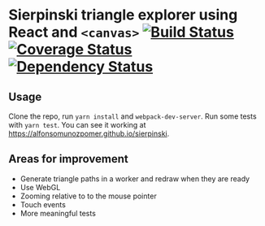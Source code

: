 # Sierpinski triangle explorer using React and `<canvas>` [![Build Status](https://travis-ci.org/alfonsomunozpomer/sierpinski-react.svg?branch=master)](https://travis-ci.org/alfonsomunozpomer/sierpinski-react) [![Coverage Status](https://coveralls.io/repos/github/alfonsomunozpomer/sierpinski-react/badge.svg?branch=master)](https://coveralls.io/github/alfonsomunozpomer/sierpinski-react?branch=master) [![Dependency Status](https://gemnasium.com/badges/github.com/alfonsomunozpomer/sierpinski-react.svg)](https://gemnasium.com/github.com/alfonsomunozpomer/sierpinski-react)

## Usage
Clone the repo, run `yarn install` and `webpack-dev-server`. Run some tests with `yarn test`. You can see it working at https://alfonsomunozpomer.github.io/sierpinski.

## Areas for improvement
- Generate triangle paths in a worker and redraw when they are ready
- Use WebGL
- Zooming relative to to the mouse pointer
- Touch events
- More meaningful tests
